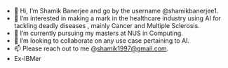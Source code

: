 - 👋 Hi, I’m Shamik Banerjee and go by the username @shamikbanerjee1.
- 👀 I’m interested in making a mark in the healthcare industry using AI for tackling deadly diseases , mainly Cancer and Multiple Sclerosis.
- 🌱 I’m currently pursuing my masters at NUS in Computing.
- 💞️ I’m looking to collaborate on any use case pertaining to AI.
- 📫 Please reach out to me @shamik1997@gmail.com.
- Ex-IBMer

<!---
shamikbanerjee1/shamikbanerjee1 is a ✨ special ✨ repository because its `README.md` (this file) appears on your GitHub profile.
You can click the Preview link to take a look at your changes.
--->
